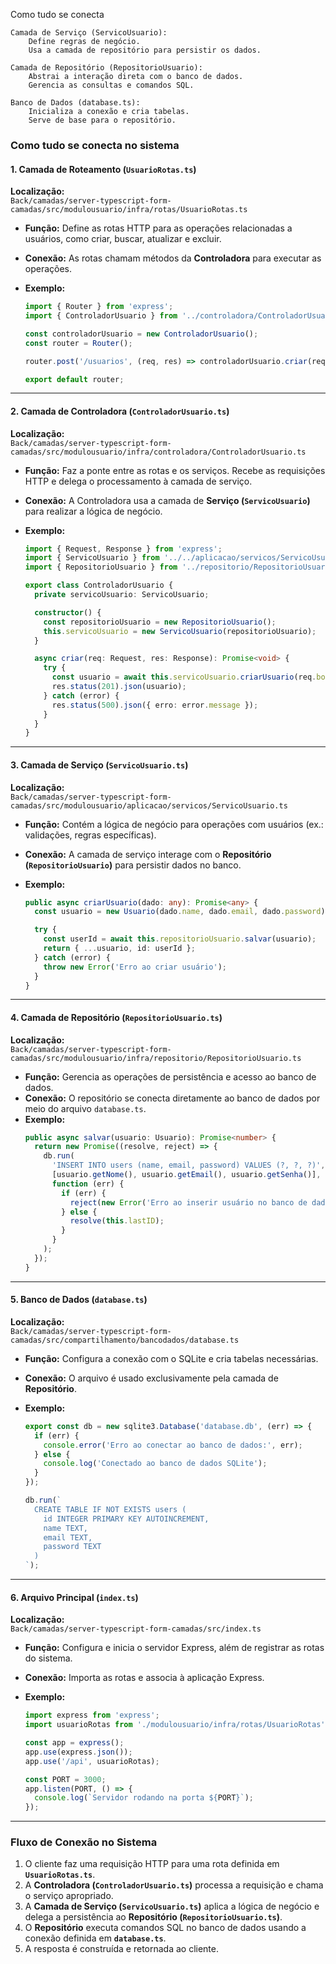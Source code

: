 Como tudo se conecta

    Camada de Serviço (ServicoUsuario):
        Define regras de negócio.
        Usa a camada de repositório para persistir os dados.

    Camada de Repositório (RepositorioUsuario):
        Abstrai a interação direta com o banco de dados.
        Gerencia as consultas e comandos SQL.

    Banco de Dados (database.ts):
        Inicializa a conexão e cria tabelas.
        Serve de base para o repositório.

### Como tudo se conecta no sistema

#### **1. Camada de Roteamento (`UsuarioRotas.ts`)**

**Localização:**  
`Back/camadas/server-typescript-form-camadas/src/modulousuario/infra/rotas/UsuarioRotas.ts`

- **Função:** Define as rotas HTTP para as operações relacionadas a usuários, como criar, buscar, atualizar e excluir.
- **Conexão:** As rotas chamam métodos da **Controladora** para executar as operações.
- **Exemplo:**

  ```typescript
  import { Router } from 'express';
  import { ControladorUsuario } from '../controladora/ControladorUsuario';

  const controladorUsuario = new ControladorUsuario();
  const router = Router();

  router.post('/usuarios', (req, res) => controladorUsuario.criar(req, res));

  export default router;
  ```

---

#### **2. Camada de Controladora (`ControladorUsuario.ts`)**

**Localização:**  
`Back/camadas/server-typescript-form-camadas/src/modulousuario/infra/controladora/ControladorUsuario.ts`

- **Função:** Faz a ponte entre as rotas e os serviços. Recebe as requisições HTTP e delega o processamento à camada de serviço.
- **Conexão:** A Controladora usa a camada de **Serviço (`ServicoUsuario`)** para realizar a lógica de negócio.
- **Exemplo:**

  ```typescript
  import { Request, Response } from 'express';
  import { ServicoUsuario } from '../../aplicacao/servicos/ServicoUsuario';
  import { RepositorioUsuario } from '../repositorio/RepositorioUsuario';

  export class ControladorUsuario {
    private servicoUsuario: ServicoUsuario;

    constructor() {
      const repositorioUsuario = new RepositorioUsuario();
      this.servicoUsuario = new ServicoUsuario(repositorioUsuario);
    }

    async criar(req: Request, res: Response): Promise<void> {
      try {
        const usuario = await this.servicoUsuario.criarUsuario(req.body);
        res.status(201).json(usuario);
      } catch (error) {
        res.status(500).json({ erro: error.message });
      }
    }
  }
  ```

---

#### **3. Camada de Serviço (`ServicoUsuario.ts`)**

**Localização:**  
`Back/camadas/server-typescript-form-camadas/src/modulousuario/aplicacao/servicos/ServicoUsuario.ts`

- **Função:** Contém a lógica de negócio para operações com usuários (ex.: validações, regras específicas).
- **Conexão:** A camada de serviço interage com o **Repositório (`RepositorioUsuario`)** para persistir dados no banco.
- **Exemplo:**

  ```typescript
  public async criarUsuario(dado: any): Promise<any> {
    const usuario = new Usuario(dado.name, dado.email, dado.password);

    try {
      const userId = await this.repositorioUsuario.salvar(usuario);
      return { ...usuario, id: userId };
    } catch (error) {
      throw new Error('Erro ao criar usuário');
    }
  }
  ```

---

#### **4. Camada de Repositório (`RepositorioUsuario.ts`)**

**Localização:**  
`Back/camadas/server-typescript-form-camadas/src/modulousuario/infra/repositorio/RepositorioUsuario.ts`

- **Função:** Gerencia as operações de persistência e acesso ao banco de dados.
- **Conexão:** O repositório se conecta diretamente ao banco de dados por meio do arquivo `database.ts`.
- **Exemplo:**
  ```typescript
  public async salvar(usuario: Usuario): Promise<number> {
    return new Promise((resolve, reject) => {
      db.run(
        'INSERT INTO users (name, email, password) VALUES (?, ?, ?)',
        [usuario.getNome(), usuario.getEmail(), usuario.getSenha()],
        function (err) {
          if (err) {
            reject(new Error('Erro ao inserir usuário no banco de dados'));
          } else {
            resolve(this.lastID);
          }
        }
      );
    });
  }
  ```

---

#### **5. Banco de Dados (`database.ts`)**

**Localização:**  
`Back/camadas/server-typescript-form-camadas/src/compartilhamento/bancodados/database.ts`

- **Função:** Configura a conexão com o SQLite e cria tabelas necessárias.
- **Conexão:** O arquivo é usado exclusivamente pela camada de **Repositório**.
- **Exemplo:**

  ```typescript
  export const db = new sqlite3.Database('database.db', (err) => {
    if (err) {
      console.error('Erro ao conectar ao banco de dados:', err);
    } else {
      console.log('Conectado ao banco de dados SQLite');
    }
  });

  db.run(`
    CREATE TABLE IF NOT EXISTS users (
      id INTEGER PRIMARY KEY AUTOINCREMENT,
      name TEXT,
      email TEXT,
      password TEXT
    )
  `);
  ```

---

#### **6. Arquivo Principal (`index.ts`)**

**Localização:**  
`Back/camadas/server-typescript-form-camadas/src/index.ts`

- **Função:** Configura e inicia o servidor Express, além de registrar as rotas do sistema.
- **Conexão:** Importa as rotas e associa à aplicação Express.
- **Exemplo:**

  ```typescript
  import express from 'express';
  import usuarioRotas from './modulousuario/infra/rotas/UsuarioRotas';

  const app = express();
  app.use(express.json());
  app.use('/api', usuarioRotas);

  const PORT = 3000;
  app.listen(PORT, () => {
    console.log(`Servidor rodando na porta ${PORT}`);
  });
  ```

---

### Fluxo de Conexão no Sistema

1. O cliente faz uma requisição HTTP para uma rota definida em **`UsuarioRotas.ts`**.
2. A **Controladora (`ControladorUsuario.ts`)** processa a requisição e chama o serviço apropriado.
3. A **Camada de Serviço (`ServicoUsuario.ts`)** aplica a lógica de negócio e delega a persistência ao **Repositório (`RepositorioUsuario.ts`)**.
4. O **Repositório** executa comandos SQL no banco de dados usando a conexão definida em **`database.ts`**.
5. A resposta é construída e retornada ao cliente.
